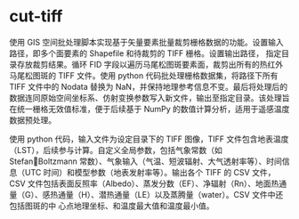 # cut-tiff
使用 GIS 空间批处理脚本实现基于矢量要素批量裁剪栅格数据的功能。设置输入路径，即多个面要素的 Shapefile 和待裁剪的 TIFF 栅格。设置输出路径，
指定目录存放裁剪结果。循环 FID 字段以遍历马尾松图斑要素面，裁剪出所有的热红外马尾松图斑的 TIFF 文件。使用 python 代码批处理栅格数据集，将路径下所有 TIFF 文件中的 Nodata
替换为 NaN，并保持地理参考信息不变。最后将处理后的数据连同原始空间坐标系、仿射变换参数写入新文件，输出至指定目录。该处理旨在统一栅格无效值标准，便于后续基于 NumPy 的数值计算分析，适用于遥感温度数据预处理。

使用 python 代码，输入文件为设定目录下的 TIFF 图像，TIFF 文件包含地表温度（LST），后续参与计算。自定义全局参数，包括气象常数（如 Stefan￾Boltzmann 常数）、气象输入（气温、短波辐射、大气透射率等）、时间信息（UTC
时间）和模型参数（地表发射率等）。输出各个 TIFF 的 CSV 文件，CSV 文件包括表面反照率（Albedo）、蒸发分数（EF）、净辐射（Rn）、地面热通量（G）、感热通量（H）、潜热通量（LE）以及蒸腾量（water）。CSV 文件中还包括图斑的中
心点地理坐标、和温度最大值和温度最小值。

